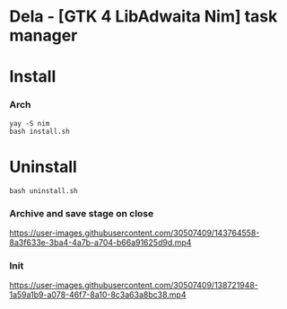 # Dela - [GTK 4 LibAdwaita Nim] task manager


# Install
### Arch
`yay -S nim`  
`bash install.sh`  

# Uninstall
`bash uninstall.sh`

### Archive and save stage on close
https://user-images.githubusercontent.com/30507409/143764558-8a3f633e-3ba4-4a7b-a704-b66a91625d9d.mp4  
  
### Init
https://user-images.githubusercontent.com/30507409/138721948-1a59a1b9-a078-46f7-8a10-8c3a63a8bc38.mp4





